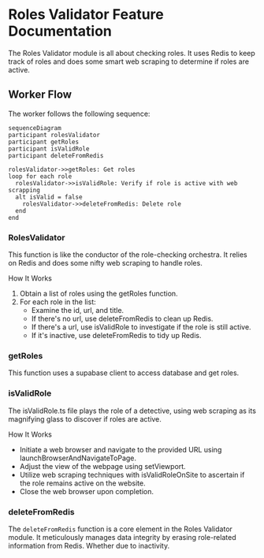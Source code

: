 # Roles Validator Feature Documentation

The Roles Validator module is all about checking roles. It uses Redis to keep track of roles and does some smart web scraping to determine if roles are active.

## Worker Flow

The worker follows the following sequence:

```mermaid
sequenceDiagram
participant rolesValidator
participant getRoles
participant isValidRole
participant deleteFromRedis

rolesValidator->>getRoles: Get roles
loop for each role
  rolesValidator->>isValidRole: Verify if role is active with web scrapping
  alt isValid = false
    rolesValidator->>deleteFromRedis: Delete role
  end
end
```

### **RolesValidator**

This function is like the conductor of the role-checking orchestra. It relies on Redis and does some nifty web scraping to handle roles.

How It Works

1. Obtain a list of roles using the getRoles function.
2. For each role in the list:
   - Examine the id, url, and title.
   - If there's no url, use deleteFromRedis to clean up Redis.
   - If there's a url, use isValidRole to investigate if the role is still active.
   - If it's inactive, use deleteFromRedis to tidy up Redis.

### **getRoles**

This function uses a supabase client to access database and get roles.

### **isValidRole**

The isValidRole.ts file plays the role of a detective, using web scraping as its magnifying glass to discover if roles are active.

How It Works

- Initiate a web browser and navigate to the provided URL using launchBrowserAndNavigateToPage.
- Adjust the view of the webpage using setViewport.
- Utilize web scraping techniques with isValidRoleOnSite to ascertain if the role remains active on the website.
- Close the web browser upon completion.

### **deleteFromRedis**

The `deleteFromRedis` function is a core element in the Roles Validator module. It meticulously manages data integrity by erasing role-related information from Redis. Whether due to inactivity.
